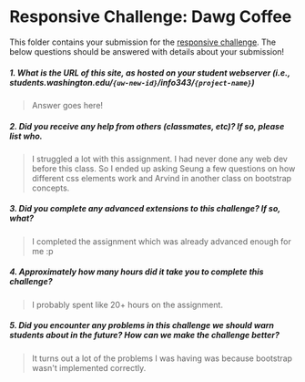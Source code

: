 # Responsive Challenge: Dawg Coffee

This folder contains your submission for the [responsive challenge](http://faculty.washington.edu/mikefree/info343/#/challenges/responsive). The below questions should be answered with details about your submission!

##### 1. What is the URL of this site, as hosted on your student webserver (i.e., students.washington.edu/<code>{uw-new-id}</code>/info343/<code>{project-name}</code>) #####
> Answer goes here!

##### 2. Did you receive any help from others (classmates, etc)? If so, please list who. #####
> I struggled a lot with this assignment. I had never done any web dev before this class. So I ended up asking Seung a few questions on how different css elements work and Arvind in another class on bootstrap concepts.

##### 3. Did you complete any advanced extensions to this challenge? If so, what? #####
> I completed the assignment which was already advanced enough for me :p

##### 4. Approximately how many hours did it take you to complete this challenge? #####
> I probably spent like 20+ hours on the assignment.

##### 5. Did you encounter any problems in this challenge we should warn students about in the future? How can we make the challenge better? #####
> It turns out a lot of the problems I was having was because bootstrap wasn't implemented correctly. 

